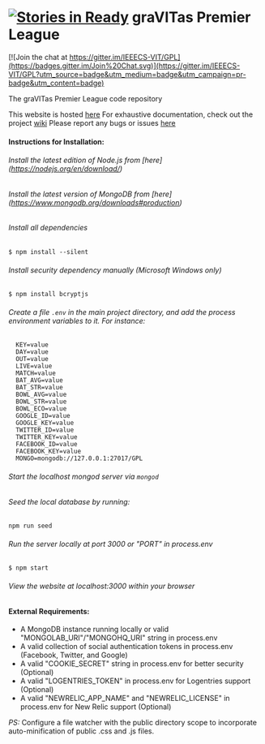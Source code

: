 [![Stories in Ready](https://badge.waffle.io/IEEECS-VIT/GPL.png?label=ready&title=Ready)](https://waffle.io/IEEECS-VIT/GPL)
graVITas Premier League
=======================

[![Join the chat at https://gitter.im/IEEECS-VIT/GPL](https://badges.gitter.im/Join%20Chat.svg)](https://gitter.im/IEEECS-VIT/GPL?utm_source=badge&utm_medium=badge&utm_campaign=pr-badge&utm_content=badge)

The graVITas Premier League code repository

This website is hosted [here](http://www.gravitaspremierleague.com)
For exhaustive documentation, check out the project [wiki](https://github.com/IEEECS-VIT/GPL/wiki)
Please report any bugs or issues [here](https://github.com/IEEECS-VIT/GPL/issues)

#### Instructions for Installation:
###### Install the latest edition of Node.js from [here] (https://nodejs.org/en/download/)
###### Install the latest version of MongoDB from [here] (https://www.mongodb.org/downloads#production)
###### Install all dependencies

    $ npm install --silent

###### Install security dependency manually (Microsoft Windows only)

    $ npm install bcryptjs

###### Create a file `.env` in the main project directory, and add the process environment variables to it. For instance:

      KEY=value
      DAY=value
      OUT=value
      LIVE=value
      MATCH=value
      BAT_AVG=value
      BAT_STR=value
      BOWL_AVG=value
      BOWL_STR=value
      BOWL_ECO=value
      GOOGLE_ID=value
      GOOGLE_KEY=value
      TWITTER_ID=value
      TWITTER_KEY=value
      FACEBOOK_ID=value
      FACEBOOK_KEY=value
      MONGO=mongodb://127.0.0.1:27017/GPL
      
###### Start the localhost mongod server via `mongod`

###### Seed the local database by running: 
    
    npm run seed      

###### Run the server locally at port 3000 or "PORT" in process.env

    $ npm start

###### View the website at localhost:3000 within your browser

#### External Requirements:

* A MongoDB instance running locally or valid "MONGOLAB_URI"/"MONGOHQ_URI" string in process.env
* A valid collection of social authentication tokens in process.env (Facebook, Twitter, and Google)
* A valid "COOKIE_SECRET" string in process.env for better security (Optional)
* A valid "LOGENTRIES_TOKEN" in process.env for Logentries support (Optional)
* A valid "NEWRELIC_APP_NAME" and "NEWRELIC_LICENSE" in process.env for New Relic support (Optional)

*PS:* Configure a file watcher with the public directory scope to incorporate auto-minification of public .css and .js files.